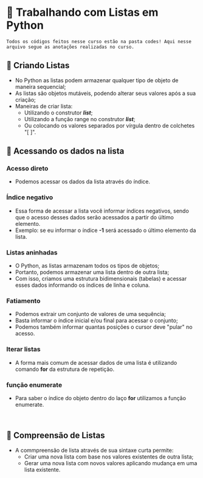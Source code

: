 # 📖 Trabalhando com Listas em Python

``Todos os códigos feitos nesse curso estão na pasta codes! Aqui nesse arquivo segue as anotações realizadas no curso.``

## 📝 Criando Listas

- No Python as listas podem armazenar qualquer tipo de objeto de maneira sequencial;
- As listas são objetos mutáveis, podendo alterar seus valores após a sua criação;
- Maneiras de criar lista:
  - Utilizando o construtor ***list***;
  - Utilizando a função range no construtor ***list***;
  - Ou colocando os valores separados por vírgula dentro de colchetes "[ ]".


## 📝 Acessando os dados na lista

### Acesso direto

- Podemos acessar os dados da lista através do índice.


### Índice negativo
- Essa forma de acessar a lista você informar índices negativos, sendo que o acesso desses dados serão acessados a partir do último elemento. 
- Exemplo: se eu informar o índice **-1** será acessado o último elemento da lista.


### Listas aninhadas

- O Python, as listas armazenam todos os tipos de objetos;
- Portanto, podemos armazenar uma lista dentro de outra lista;
- Com isso, criamos uma estrutura bidimensionais (tabelas) e acessar esses dados informando os índices de linha e coluna.


### Fatiamento

- Podemos extrair um conjunto de valores de uma sequência;
- Basta informar o índice inicial e/ou final para acessar o conjunto;
- Podemos também informar quantas posições o cursor deve "pular" no acesso.


### Iterar listas

- A forma mais comum de acessar dados de uma lista é utilizando comando **for** da estrutura de repetição.


### função enumerate

- Para saber o índice do objeto dentro do laço **for** utilizamos a função enumerate.

<br>


## 📝 Compreensão de Listas

- A commpreensão de lista através de sua sintaxe curta permite:
  - Criar uma nova lista com base nos valores existentes de outra lista;
  - Gerar uma nova lista com novos valores aplicando mudança em uma lista existente.